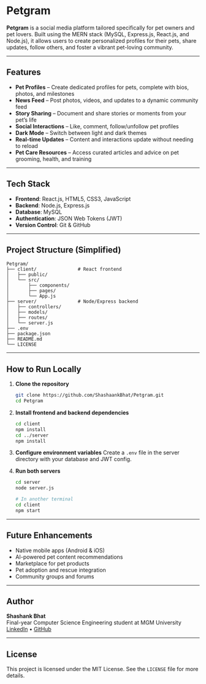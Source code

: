 # Petgram

**Petgram** is a social media platform tailored specifically for pet owners and pet lovers. Built using the MERN stack (MySQL, Express.js, React.js, and Node.js), it allows users to create personalized profiles for their pets, share updates, follow others, and foster a vibrant pet-loving community.

---

## Features

- **Pet Profiles** – Create dedicated profiles for pets, complete with bios, photos, and milestones
- **News Feed** – Post photos, videos, and updates to a dynamic community feed
- **Story Sharing** – Document and share stories or moments from your pet’s life
- **Social Interactions** – Like, comment, follow/unfollow pet profiles
- **Dark Mode** – Switch between light and dark themes
- **Real-time Updates** – Content and interactions update without needing to reload
- **Pet Care Resources** – Access curated articles and advice on pet grooming, health, and training

---

## Tech Stack

- **Frontend**: React.js, HTML5, CSS3, JavaScript
- **Backend**: Node.js, Express.js
- **Database**: MySQL
- **Authentication**: JSON Web Tokens (JWT)
- **Version Control**: Git & GitHub

---

## Project Structure (Simplified)

```
Petgram/
├── client/               # React frontend
│   ├── public/
│   └── src/
│       ├── components/
│       ├── pages/
│       └── App.js
├── server/               # Node/Express backend
│   ├── controllers/
│   ├── models/
│   ├── routes/
│   └── server.js
├── .env
├── package.json
├── README.md
└── LICENSE
```

---

## How to Run Locally

1. **Clone the repository**
   ```bash
   git clone https://github.com/ShashaankBhat/Petgram.git
   cd Petgram
   ```

2. **Install frontend and backend dependencies**
   ```bash
   cd client
   npm install
   cd ../server
   npm install
   ```

3. **Configure environment variables**
   Create a `.env` file in the server directory with your database and JWT config.

4. **Run both servers**
   ```bash
   cd server
   node server.js

   # In another terminal
   cd client
   npm start
   ```

---

## Future Enhancements

- Native mobile apps (Android & iOS)
- AI-powered pet content recommendations
- Marketplace for pet products
- Pet adoption and rescue integration
- Community groups and forums

---

## Author

**Shashank Bhat**  
Final-year Computer Science Engineering student at MGM University  
[LinkedIn](https://www.linkedin.com/in/shashaankbhat) • [GitHub](https://github.com/ShashaankBhat)

---

## License

This project is licensed under the MIT License. See the `LICENSE` file for more details.